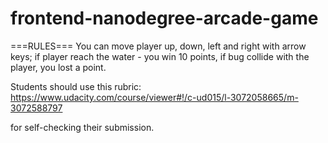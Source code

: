 frontend-nanodegree-arcade-game
===============================
===RULES===
You can move player up, down, left and right with arrow keys;
if player reach the water - you win 10 points, if bug collide with the player, you lost a point.

Students should use this rubric: https://www.udacity.com/course/viewer#!/c-ud015/l-3072058665/m-3072588797

for self-checking their submission.
